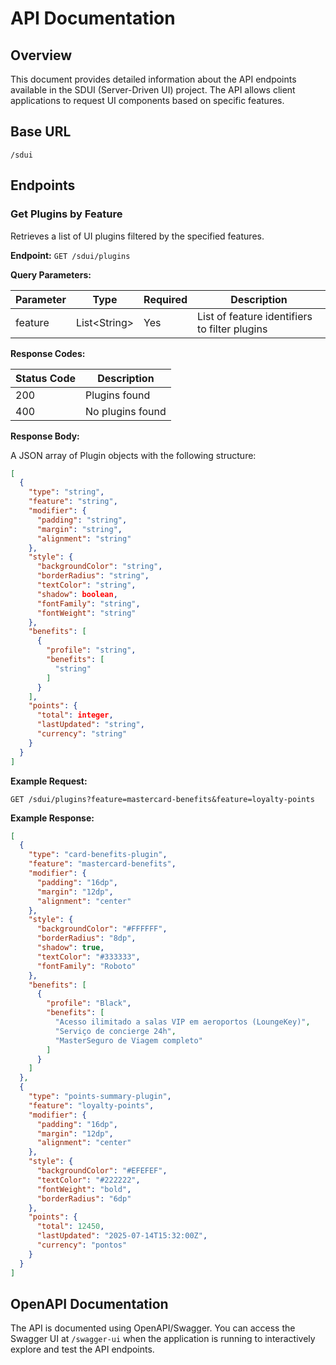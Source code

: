 # API Documentation

## Overview

This document provides detailed information about the API endpoints available in the SDUI (Server-Driven UI) project. The API allows client applications to request UI components based on specific features.

## Base URL

```
/sdui
```

## Endpoints

### Get Plugins by Feature

Retrieves a list of UI plugins filtered by the specified features.

**Endpoint:** `GET /sdui/plugins`

**Query Parameters:**

| Parameter | Type | Required | Description |
|-----------|------|----------|-------------|
| feature | List\<String\> | Yes | List of feature identifiers to filter plugins |

**Response Codes:**

| Status Code | Description |
|-------------|-------------|
| 200 | Plugins found |
| 400 | No plugins found |

**Response Body:**

A JSON array of Plugin objects with the following structure:

```json
[
  {
    "type": "string",
    "feature": "string",
    "modifier": {
      "padding": "string",
      "margin": "string",
      "alignment": "string"
    },
    "style": {
      "backgroundColor": "string",
      "borderRadius": "string",
      "textColor": "string",
      "shadow": boolean,
      "fontFamily": "string",
      "fontWeight": "string"
    },
    "benefits": [
      {
        "profile": "string",
        "benefits": [
          "string"
        ]
      }
    ],
    "points": {
      "total": integer,
      "lastUpdated": "string",
      "currency": "string"
    }
  }
]
```

**Example Request:**

```
GET /sdui/plugins?feature=mastercard-benefits&feature=loyalty-points
```

**Example Response:**

```json
[
  {
    "type": "card-benefits-plugin",
    "feature": "mastercard-benefits",
    "modifier": {
      "padding": "16dp",
      "margin": "12dp",
      "alignment": "center"
    },
    "style": {
      "backgroundColor": "#FFFFFF",
      "borderRadius": "8dp",
      "shadow": true,
      "textColor": "#333333",
      "fontFamily": "Roboto"
    },
    "benefits": [
      {
        "profile": "Black",
        "benefits": [
          "Acesso ilimitado a salas VIP em aeroportos (LoungeKey)",
          "Serviço de concierge 24h",
          "MasterSeguro de Viagem completo"
        ]
      }
    ]
  },
  {
    "type": "points-summary-plugin",
    "feature": "loyalty-points",
    "modifier": {
      "padding": "16dp",
      "margin": "12dp",
      "alignment": "center"
    },
    "style": {
      "backgroundColor": "#EFEFEF",
      "textColor": "#222222",
      "fontWeight": "bold",
      "borderRadius": "6dp"
    },
    "points": {
      "total": 12450,
      "lastUpdated": "2025-07-14T15:32:00Z",
      "currency": "pontos"
    }
  }
]
```

## OpenAPI Documentation

The API is documented using OpenAPI/Swagger. You can access the Swagger UI at `/swagger-ui` when the application is running to interactively explore and test the API endpoints.
